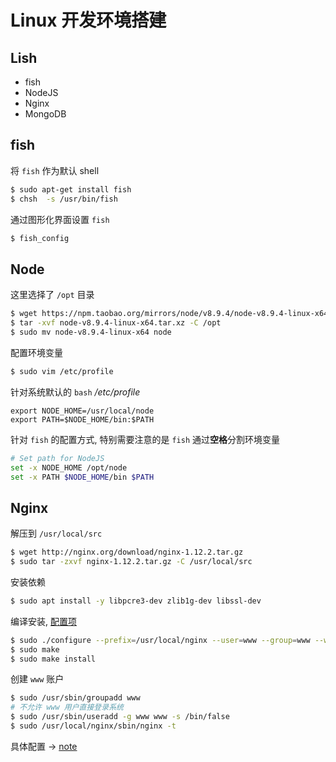 # Linux 开发环境搭建

## Lish
- fish
- NodeJS
- Nginx
- MongoDB

## fish
将 `fish` 作为默认 shell
```bash
$ sudo apt-get install fish
$ chsh  -s /usr/bin/fish
```

通过图形化界面设置 `fish`
```bash
$ fish_config
```

## Node
这里选择了 `/opt` 目录
```bash
$ wget https://npm.taobao.org/mirrors/node/v8.9.4/node-v8.9.4-linux-x64.tar.xz
$ tar -xvf node-v8.9.4-linux-x64.tar.xz -C /opt
$ sudo mv node-v8.9.4-linux-x64 node
```

配置环境变量
```bash
$ sudo vim /etc/profile
```

针对系统默认的 `bash` */etc/profile*
```profile
export NODE_HOME=/usr/local/node
export PATH=$NODE_HOME/bin:$PATH 
```

针对 `fish` 的配置方式, 特别需要注意的是 `fish` 通过**空格**分割环境变量
```bash
# Set path for NodeJS
set -x NODE_HOME /opt/node
set -x PATH $NODE_HOME/bin $PATH
```

## Nginx
解压到 `/usr/local/src`
```bash
$ wget http://nginx.org/download/nginx-1.12.2.tar.gz
$ sudo tar -zxvf nginx-1.12.2.tar.gz -C /usr/local/src
```

安装依赖
```bash
$ sudo apt install -y libpcre3-dev zlib1g-dev libssl-dev
```

编译安装, [配置项](http://nginx.org/en/docs/configure.html)
```bash
$ sudo ./configure --prefix=/usr/local/nginx --user=www --group=www --with-select_module --with-poll_module --with-http_ssl_module --with-pcre  --with-pcre-jit --with-zlib= --pid-path=/usr/local/nginx/run/nginx.pid
$ sudo make
$ sudo make install
```

创建 `www` 账户
```bash
$ sudo /usr/sbin/groupadd www
# 不允许 www 用户直接登录系统
$ sudo /usr/sbin/useradd -g www www -s /bin/false
$ sudo /usr/local/nginx/sbin/nginx -t
```

具体配置 -> [note](https://github.com/SublimeCT/note/blob/master/PHP/config.md)
